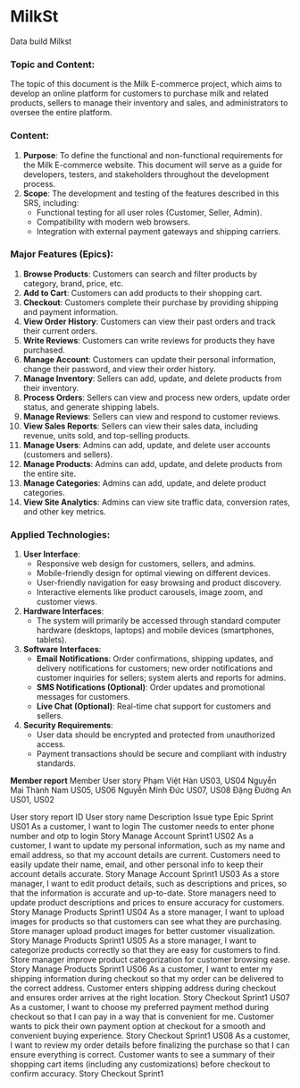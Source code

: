# MilkSt
Data build Milkst
### Topic and Content:
The topic of this document is the Milk E-commerce project, which aims to develop an online platform for customers to purchase milk and related products, sellers to manage their inventory and sales, and administrators to oversee the entire platform.

### Content:
1. **Purpose**: To define the functional and non-functional requirements for the Milk E-commerce website. This document will serve as a guide for developers, testers, and stakeholders throughout the development process.
2. **Scope**: The development and testing of the features described in this SRS, including:
    - Functional testing for all user roles (Customer, Seller, Admin).
    - Compatibility with modern web browsers.
    - Integration with external payment gateways and shipping carriers.

### Major Features (Epics):
1. **Browse Products**: Customers can search and filter products by category, brand, price, etc.
2. **Add to Cart**: Customers can add products to their shopping cart.
3. **Checkout**: Customers complete their purchase by providing shipping and payment information.
4. **View Order History**: Customers can view their past orders and track their current orders.
5. **Write Reviews**: Customers can write reviews for products they have purchased.
6. **Manage Account**: Customers can update their personal information, change their password, and view their order history.
7. **Manage Inventory**: Sellers can add, update, and delete products from their inventory.
8. **Process Orders**: Sellers can view and process new orders, update order status, and generate shipping labels.
9. **Manage Reviews**: Sellers can view and respond to customer reviews.
10. **View Sales Reports**: Sellers can view their sales data, including revenue, units sold, and top-selling products.
11. **Manage Users**: Admins can add, update, and delete user accounts (customers and sellers).
12. **Manage Products**: Admins can add, update, and delete products from the entire site.
13. **Manage Categories**: Admins can add, update, and delete product categories.
14. **View Site Analytics**: Admins can view site traffic data, conversion rates, and other key metrics.

### Applied Technologies:
1. **User Interface**:
   - Responsive web design for customers, sellers, and admins.
   - Mobile-friendly design for optimal viewing on different devices.
   - User-friendly navigation for easy browsing and product discovery.
   - Interactive elements like product carousels, image zoom, and customer views.
2. **Hardware Interfaces**:
   - The system will primarily be accessed through standard computer hardware (desktops, laptops) and mobile devices (smartphones, tablets).
3. **Software Interfaces**:
   - **Email Notifications**: Order confirmations, shipping updates, and delivery notifications for customers; new order notifications and customer inquiries for sellers; system alerts and reports for admins.
   - **SMS Notifications (Optional)**: Order updates and promotional messages for customers.
   - **Live Chat (Optional)**: Real-time chat support for customers and sellers.
4. **Security Requirements**:
   - User data should be encrypted and protected from unauthorized access.
   - Payment transactions should be secure and compliant with industry standards.

**Member report**
Member	User story
Phạm Việt Hàn	US03, US04
Nguyễn Mai Thành Nam	US05, US06
Nguyễn Minh Đức	US07, US08
Đặng Đường An	US01, US02

User story report
ID	User story name	Description	Issue type	Epic	Sprint
US01	As a customer, I want to login	The customer needs to enter phone number and otp to login	Story	Manage Account	Sprint1
US02	As a customer, I want to update my personal information, such as my name and email address, so that my account details are current.	Customers need to easily update their name, email, and other personal info to keep their account details accurate.	Story	Manage Account	Sprint1
US03	As a store manager, I want to edit product details, such as descriptions and prices, so that the information is accurate and up-to-date.	Store managers need to update product descriptions and prices to ensure accuracy for customers.	Story	Manage Products	Sprint1
US04	As a store manager, I want to upload images for products so that customers can see what they are purchasing.	Store manager upload product images for better customer visualization.	Story	Manage Products	Sprint1
US05	As a store manager, I want to categorize products correctly so that they are easy for customers to find.	Store manager improve product categorization for customer browsing ease.	Story	Manage Products	Sprint1
US06	As a customer, I want to enter my shipping information during checkout so that my order can be delivered to the correct address.	Customer enters shipping address during checkout and ensures order arrives at the right location.	Story	Checkout	Sprint1
US07	As a customer, I want to choose my preferred payment method during checkout so that I can pay in a way that is convenient for me.	Customer wants to pick their own payment option at checkout for a smooth and convenient buying experience.	Story	Checkout	Sprint1
US08	As a customer, I want to review my order details before finalizing the purchase so that I can ensure everything is correct.	Customer wants to see a summary of their shopping cart items (including any customizations) before checkout to confirm accuracy.	Story	Checkout	Sprint1

